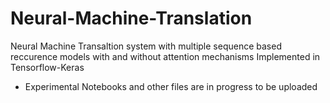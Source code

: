 # **Neural-Machine-Translation**
Neural Machine Transaltion system with multiple sequence based reccurence models with and without attention mechanisms 
Implemented in Tensorflow-Keras
- Experimental Notebooks and other files are in progress to be uploaded
  


